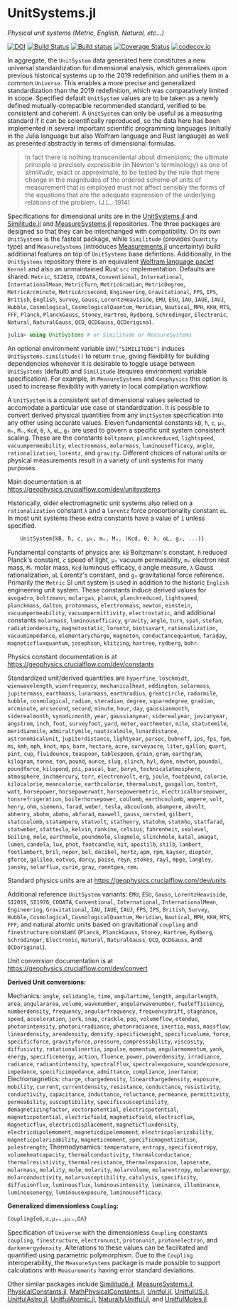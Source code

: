 # UnitSystems.jl

*Physical unit systems (Metric, English, Natural, etc...)*

[![DOI](https://zenodo.org/badge/317419353.svg)](https://zenodo.org/badge/latestdoi/317419353)
[![Build Status](https://travis-ci.org/chakravala/UnitSystems.jl.svg?branch=master)](https://travis-ci.org/chakravala/UnitSystems.jl)
[![Build status](https://ci.appveyor.com/api/projects/status/r4gmftclfm30ik9n?svg=true)](https://ci.appveyor.com/project/chakravala/unitsystems-jl)
[![Coverage Status](https://coveralls.io/repos/chakravala/UnitSystems.jl/badge.svg?branch=master&service=github)](https://coveralls.io/github/chakravala/UnitSystems.jl?branch=master)
[![codecov.io](https://codecov.io/github/chakravala/UnitSystems.jl/coverage.svg?branch=master)](https://codecov.io/github/chakravala/UnitSystems.jl?branch=master)

In aggregate, the `UnitSystem` data generated here constitutes a new universal standardization for dimensional analysis, which generalizes upon previous historical systems up to the 2019 redefinition and unifies them in a common `Universe`.
This enables a more precise and generalized standardization than the 2019 redefinition, which was comparatively limited in scope.
Specified default `UnitSystem` values are to be taken as a newly defined mutually-compatible recommended standard, verified to be consistent and coherent.
A `UnitSystem` can only be useful as a measuring standard if it can be scientifically reproduced, so the data here has been implemented in several important scientific programming languages (initially in the Julia language but also Wolfram language and Rust langauge) as well as presented abstractly in terms of dimensional formulas.

> In fact there is nothing transcendental about dimensions; the ultimate principle is precisely expressible (in Newton's terminology) as one of *similitude*, exact or approximate, to be tested by the rule that mere change in the magnitudes of the ordered scheme of units of measurement that is employed must not affect sensibly the forms of the equations that are the adequate expression of the underlying relations of the problem. (J.L., 1914)

Specifications for dimensional units are in the [UnitSystems.jl](https://github.com/chakravala/UnitSystems.jl) and [Similitude.jl](https://github.com/chakravala/Similitude.jl) and [MeasureSystems.jl](https://github.com/chakravala/MeasureSystems.jl) repositories.
The three packages are designed so that they can be interchanged with compatibility.
On its own `UnitSystems` is the fastest package, while `Similitude` (provides `Quantity` type) and `MeasureSystems` (introduces [Measurements.jl](https://github.com/JuliaPhysics/Measurements.jl) uncertainty) build additional features on top of `UnitSystems` base defintions.
Additionally, in the `UnitSystems` repository there is an equivalent [Wolfram language paclet](https://reference.wolfram.com/language/guide/Paclets) `Kernel` and also an unmaintained Rust `src` implementation.
Defaults are shared: `Metric`, `SI2019`, `CODATA`, `Conventional`, `International`, `InternationalMean`, `MetricTurn`, `MetricGradian`, `MetricDegree`, `MetricArcminute`, `MetricArcsecond`, `Engineering`, `Gravitational`, `FPS`, `IPS`, `British`, `English`, `Survey`, `Gauss`, `LorentzHeaviside`, `EMU`, `ESU`, `IAU`, `IAUE`, `IAUJ`, `Hubble`, `Cosmological`, `CosmologicalQuantum`, `Meridian`, `Nautical`, `MPH`, `KKH`, `MTS`, `FFF`, `Planck`, `PlanckGauss`, `Stoney`, `Hartree`, `Rydberg`, `Schrodinger`, `Electronic`, `Natural`, `NaturalGauss`, `QCD`, `QCDGauss`, `QCDoriginal`.

```Julia
julia> using UnitSystems # or Similitude or MeasureSystems
```

An optional environment variable `ENV["SIMILITUDE"]` induces `UnitSystems.similitude()` to return `true`, giving flexibility for building dependencies whenever it is desirable to toggle usage between `UnitSystems` (default) and `Similitude` (requires environment variable specification). For example, in `MeasureSystems` and `Geophysics` this option is used to increase flexibility with variety in local compilation workflow.

A `UnitSystem` is a consistent set of dimensional values selected to accomodate a particular use case or standardization.
It is possible to convert derived physical quantities from any `UnitSystem` specification into any other using accurate values.
Eleven fundamental constants `kB`, `ħ`, `𝘤`, `μ₀`, `mₑ`, `Mᵤ`, `Kcd`, `θ`, `λ`, `αL`, `g₀` are used to govern a specific unit system consistent scaling.
These are the constants `boltzmann`, `planckreduced`, `lightspeed`, `vacuumpermeability`, `electronmass`, `molarmass`, `luminousefficacy`, `angle`, `rationalization`, `lorentz`, and `gravity`.
Different choices of natural units or physical measurements result in a variety of unit systems for many purposes.

Main documentation is at https://geophysics.crucialflow.com/dev/unitsystems

Historically, older electromagnetic unit systems also relied on a `rationalization` constant `λ` and a `lorentz` force proportionality constant `αL`.
In most unit systems these extra constants have a value of `1` unless specified.

```Julia
    UnitSystem{kB, ħ, 𝘤, μ₀, mₑ, Mᵤ, (Kcd, θ, λ, αL, g₀, ...)}
```

Fundamental constants of physics are: `kB` Boltzmann's constant, `ħ` reduced Planck's constant, `𝘤` speed of light, `μ₀` vacuum permeability, `mₑ` electron rest mass, `Mᵤ` molar mass, `Kcd` luminous efficacy, `θ` angle measure, `λ` Gauss rationalization, `αL` Lorentz's constant, and `g₀` gravitational force reference.
Primarily the `Metric` SI unit system is used in addition to the historic `English` engineering unit system.
These constants induce derived values for `avogadro`, `boltzmann`, `molargas`, `planck`, `planckreduced`, `lightspeed`, `planckmass`, `dalton`, `protonmass`, `electronmass`, `newton`, `einstein`, `vacuumpermeability`, `vacuumpermittivity`, `electrostatic`, and
additional constants `molarmass`, `luminousefficacy`, `gravity`, `angle`, `turn`, `spat`, `stefan`, `radiationdensity`, `magnetostatic`, `lorentz`, `biotsavart`, `rationalization`, `vacuumimpedance`, `elementarycharge`, `magneton`, `conductancequantum`, `faraday`, `magneticfluxquantum`, `josephson`, `klitzing`, `hartree`, `rydberg`, `bohr`.

Physics constant documentation is at https://geophysics.crucialflow.com/dev/constants

Standardized unit/derived quantities are `hyperfine`, `loschmidt`, `wienwavelength`, `wienfrequency`, `mechanicalheat`, `eddington`, `solarmass`, `jupitermass`, `earthmass`, `lunarmass`, `earthradius`, `greatcircle`, `radarmile`, `hubble`, `cosmological`, `radian`, `steradian`, `degree`, `squaredegree`, `gradian`, `arcminute`, `arcsecond`, `second`, `minute`, `hour`, `day`, `gaussianmonth`, `siderealmonth`, `synodicmonth`, `year`, `gaussianyear`, `siderealyear`, `jovianyear`, `angstrom`, `inch`, `foot`, `surveyfoot`, `yard`, `meter`, `earthmeter`, `mile`, `statutemile`, `meridianmile`, `admiraltymile`, `nauticalmile`, `lunardistance`, `astronomicalunit`, `jupiterdistance`, `lightyear`, `parsec`, `bubnoff`, `ips`, `fps`, `fpm`, `ms`, `kmh`, `mph`, `knot`, `mps`, `barn`, `hectare`, `acre`, `surveyacre`, `liter`, `gallon`, `quart`, `pint`, `cup`, `fluidounce`, `teaspoon`, `tablespoon`, `grain`, `gram`, `earthgram`, `kilogram`, `tonne`, `ton`, `pound`, `ounce`, `slug`, `slinch`, `hyl`, `dyne`, `newton`, `poundal`, `poundforce`, `kilopond`, `psi`, `pascal`, `bar`, `barye`, `technicalatmosphere`, `atmosphere`, `inchmercury`, `torr`, `electronvolt`, `erg`, `joule`, `footpound`, `calorie`, `kilocalorie`, `meancalorie`, `earthcalorie`, `thermalunit`, `gasgallon`, `tontnt`, `watt`, `horsepower`, `horsepowerwatt`, `horsepowermetric`, `electricalhorsepower`, `tonsrefrigeration`, `boilerhorsepower`, `coulomb`, `earthcoulomb`, `ampere`, `volt`, `henry`, `ohm`, `siemens`, `farad`, `weber`, `tesla`, `abcoulomb`, `abampere`, `abvolt`, `abhenry`, `abohm`, `abmho`, `abfarad`, `maxwell`, `gauss`, `oersted`, `gilbert`, `statcoulomb`, `statampere`, `statvolt`, `stathenry`, `statohm`, `statmho`, `statfarad`, `statweber`, `stattesla`, `kelvin`, `rankine`, `celsius`, `fahrenheit`, `sealevel`, `boiling`, `mole`, `earthmole`, `poundmole`, `slugmole`, `slinchmole`, `katal`, `amagat`, `lumen`, `candela`, `lux`, `phot`, `footcandle`, `nit`, `apostilb`, `stilb`, `lambert`, `footlambert`, `bril`, `neper`, `bel`, `decibel`, `hertz`, `apm`, `rpm`, `kayser`, `diopter`, `gforce`, `galileo`, `eotvos`, `darcy`, `poise`, `reyn`, `stokes`, `rayl`, `mpge`, `langley`, `jansky`, `solarflux`, `curie`, `gray`, `roentgen`, `rem`.

Standard physics units are at https://geophysics.crucialflow.com/dev/units

Additional reference `UnitSystem` variants: `EMU`, `ESU`, `Gauss`, `LorentzHeaviside`, `SI2019`, `SI1976`, `CODATA`, `Conventional`, `International`, `InternationalMean`, `Engineering`, `Gravitational`, `IAU`, `IAUE`, `IAUJ`, `FPS`, `IPS`, `British`, `Survey`, `Hubble`, `Cosmological`, `CosmologicalQuantum`, `Meridian`, `Nautical`, `MPH`, `KKH`, `MTS`, `FFF`; and natural atomic units based on gravitational `coupling` and `finestructure` constant (`Planck`, `PlanckGauss`, `Stoney`, `Hartree`, `Rydberg`, `Schrodinger`, `Electronic`, `Natural`, `NaturalGauss`, `QCD`, `QCDGauss`, and `QCDoriginal`).

Unit conversion documentation is at https://geophysics.crucialflow.com/dev/convert

**Derived Unit conversions:**

Mechanics: `angle`, `solidangle`, `time`, `angulartime`, `length`, `angularlength`, `area`, `angulararea`, `volume`, `wavenumber`, `angularwavenumber`, `fuelefficiency`, `numberdensity`, `frequency`, `angularfrequency`, `frequencydrift`, `stagnance`, `speed`, `acceleration`, `jerk`, `snap`, `crackle`, `pop`, `volumeflow`, `etendue`, `photonintensity`, `photonirradiance`, `photonradiance`,
`inertia`, `mass`, `massflow`, `lineardensity`, `areadensity`, `density`, `specificweight`, `specificvolume`, `force`, `specificforce`, `gravityforce`, `pressure`, `compressibility`, `viscosity`, `diffusivity`, `rotationalinertia`, `impulse`, `momentum`, `angularmomentum`, `yank`, `energy`, `specificenergy`, `action`, `fluence`, `power`, `powerdensity`, `irradiance`, `radiance`, `radiantintensity`, `spectralflux`, `spectralexposure`, `soundexposure`, `impedance`, `specificimpedance`, `admittance`, `compliance`, `inertance`;
Electromagnetics: `charge`, `chargedensity`, `linearchargedensity`, `exposure`, `mobility`, `current`, `currentdensity`, `resistance`, `conductance`, `resistivity`, `conductivity`, `capacitance`, `inductance`, `reluctance`, `permeance`, `permittivity`, `permeability`, `susceptibility`, `specificsusceptibility`, `demagnetizingfactor`, `vectorpotential`, `electricpotential`, `magneticpotential`, `electricfield`, `magneticfield`, `electricflux`, `magneticflux`, `electricdisplacement`, `magneticfluxdensity`, `electricdipolemoment`, `magneticdipolemoment`, `electricpolarizability`, `magneticpolarizability`, `magneticmoment`, `specificmagnetization`, `polestrength`;
Thermodynamics: `temperature`, `entropy`, `specificentropy`, `volumeheatcapacity`, `thermalconductivity`, `thermalconductance`, `thermalresistivity`, `thermalresistance`, `thermalexpansion`, `lapserate`,
`molarmass`, `molality`, `mole`, `molarity`, `molarvolume`, `molarentropy`, `molarenergy`, `molarconductivity`, `molarsusceptibility`, `catalysis`, `specificity`, `diffusionflux`,
`luminousflux`, `luminousintensity`, `luminance`, `illuminance`, `luminousenergy`, `luminousexposure`, `luminousefficacy`.

**Generalized dimensionless `Coupling`:**

```Julia
Coupling{αG,α,μₑᵤ,μₚᵤ,ΩΛ}
```
Specification of `Universe` with the dimensionless `Coupling` constants `coupling`, `finestructure`, `electronunit`, `protonunit`, `protonelectron`, and `darkenergydensity`. Alterations to these values can be facilitated and quantified using parametric polymorphism.
Due to the `Coupling` interoperability, the `MeasureSystems` package is made possible to support calculations with `Measurements` having error standard deviations.

Other similar packages include [Similitude.jl](https://github.com/chakravala/Similitude.jl), [MeasureSystems.jl](https://github.com/chakravala/MeasureSystems.jl), [PhysicalConstants.jl](https://github.com/JuliaPhysics/PhysicalConstants.jl), [MathPhysicalConstants.jl](https://github.com/LaGuer/MathPhysicalConstants.jl), [Unitful.jl](https://github.com/PainterQubits/Unitful.jl.git), [UnitfulUS.jl](https://github.com/PainterQubits/UnitfulUS.jl), [UnitfulAstro.jl](https://github.com/JuliaAstro/UnitfulAstro.jl), [UnitfulAtomic.jl](https://github.com/sostock/UnitfulAtomic.jl), [NaturallyUnitful.jl](https://github.com/MasonProtter/NaturallyUnitful.jl), and [UnitfulMoles.jl](https://github.com/rafaqz/UnitfulMoles.jl).
